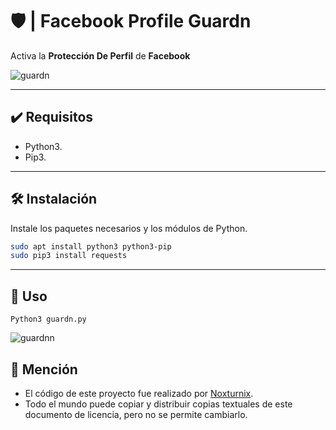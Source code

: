 
# 🛡️ | Facebook Profile Guardn 

Activa la **Protección De Perfil** de **Facebook**

![guardn](https://www.downloadsource.es/uploaded/News_February2020/Facebook_foto_proteccion/proteger%20la%20foto%20de%20perfil%20de%20facebook%20para%20que%20no%20pueda%20ser%20descargada.PNG)

---

## ✔️ Requisitos

- Python3.
- Pip3.

---

## 🛠️ Instalación

Instale los paquetes necesarios y los módulos de Python.

```bash
sudo apt install python3 python3-pip
sudo pip3 install requests
```

---

## 🔎 Uso

```
Python3 guardn.py
```
![guardnn](https://github.com/ArisGuimera/ArisGuimera/assets/114537444/a6631080-6df8-4231-abd7-6e8c9e2eabbc)

## 📢 Mención

- El código de este proyecto fue realizado por [Noxturnix](https://github.com/Noxturnix).
- Todo el mundo puede copiar y distribuir copias textuales de este documento de licencia, pero no se permite cambiarlo.
